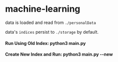 # machine-learning

data is loaded and read from `./personalData`

data's `indices` persist to `./storage` by default.

#### Run Using Old Index: python3 main.py

#### Create New Index and Run: python3 main.py --new
